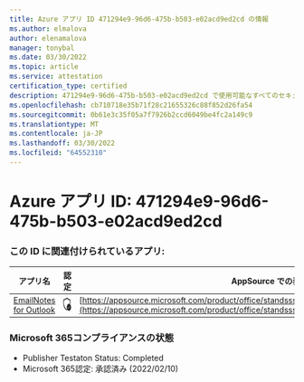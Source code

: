 ```yaml
---
title: Azure アプリ ID 471294e9-96d6-475b-b503-e02acd9ed2cd の情報
ms.author: elmalova
author: elenamalova
manager: tonybal
ms.date: 03/30/2022
ms.topic: article
ms.service: attestation
certification_type: certified
description: 471294e9-96d6-475b-b503-e02acd9ed2cd で使用可能なすべてのセキュリティおよびコンプライアンス情報。
ms.openlocfilehash: cb710718e35b71f28c21655326c88f852d26fa54
ms.sourcegitcommit: 0b61e3c35f05a7f7926b2ccd6049be4fc2a149c9
ms.translationtype: MT
ms.contentlocale: ja-JP
ms.lasthandoff: 03/30/2022
ms.locfileid: "64552310"
---
```

# <a name="azure-app-id-471294e9-96d6-475b-b503-e02acd9ed2cd"></a>Azure アプリ ID: 471294e9-96d6-475b-b503-e02acd9ed2cd


### <a name="apps-associated-with-this-id"></a>この ID に関連付けられているアプリ:
| **アプリ名** | **認定** | **AppSource での表示** |
|--------------|---------------|-----------------------|
| [EmailNotes for Outlook](../forward/standsssouthpacificltd1581455821226.emailnotes.md) | <img alt="Certified application badge" src="../media/certified-badge.png" height="25" width="25" /> | [https://appsource.microsoft.com/product/office/standsssouthpacificltd1581455821226.emailnotes](https://appsource.microsoft.com/product/office/standsssouthpacificltd1581455821226.emailnotes) |

### <a name="microsoft-365-app-compliance-status"></a>Microsoft 365コンプライアンスの状態
- Publisher Testaton Status: Completed
- Microsoft 365認定: 承認済み (2022/02/10)
